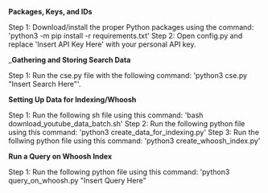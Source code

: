 ____Packages, Keys, and IDs____


Step 1: Download/install the proper Python packages using the command: 'python3 -m pip install -r requirements.txt'
Step 2: Open config.py and replace 'Insert API Key Here' with your personal API key.

_____Gathering and Storing Search Data____


Step 1: Run the cse.py file with the following command: 'python3 cse.py "Insert Search Here"'.

____Setting Up Data for Indexing/Whoosh____


Step 1: Run the following sh file using this command: 'bash download_youtube_data_batch.sh'
Step 2: Run the following python file using this command: 'python3 create_data_for_indexing.py'
Step 3: Run the follwing python file using this command: 'python3 create_whoosh_index.py'

____Run a Query on Whoosh Index____


Step 1: Run the following python file using this command: 'python3 query_on_whoosh.py "Insert Query Here"